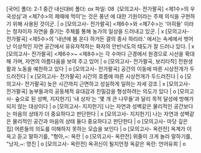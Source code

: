 [국어]
폴더: 2-1 중간 내신대비
폴더: ox
파일: 08
​
[모의고사- 전가팔곡] <제1수>의 우국성심'과 <제7수>의 제때에 먹이'는 것은 풍년 에 대한 기원이라는 주제 의식을 구현하기 위해 사용된 것이군.		| o
[모의고사- 전가팔곡] ​<제6수>와 <제7수>는 '아히들' 이라는 청자이자 자연을 즐기는 주체를 통해 농가의 일상을 드러내고 있군.		| x
[모의고사- 전가팔곡] <제5수>의 '내년에 봄 온다 하거든 결의 종사 하리라.' 에서는 속세에서 벗어난 이상적인 자연 공간에서 유유자적하는 화자의 안빈낙도의 태도가 잘 드러나 있다.		| x
[모의고사- 전가팔곡] <제6수>~ <제8수>는 각 수마다 근경에서 원경으로 시선을 확대해 가며, 자연의 아름다움을 보여 주고 있어		| o
[모의고사- 전가팔곡, 보리타작] 전원생활과 노동을 예찬하고 있다		| o
[모의고사- 전가팔곡] 공간의 이동에 따른 시상전개가 두드러진다		| x
[모의고사- 전가팔곡] 시간의 흐름에 따른 시상전개가 두드러진다		| o
[모의고사- 전가팔곡] 늦은 시간까지 근면하고 성실하게 일하는 자세 강조		| x
[모의고사- 전가팔곡] 농부들과의 공동체적 유대감과 친밀감을 형성하려는 의도가 있다		| o
[모의고사- 숲으로 된 성벽, 지지헌기] '내 상자'는 '몇 개 큰 나무들'과 달리 목적 달성에 방해가 되지 않는 대상이다		| o
[모의고사- 지지헌기] 나는 자연과 성벽같은 물리적인 공간보다는 마음의 상태가 더 중요하다고 판단한다		| x
[모의고사- 지지헌기] 나는 자연과 성벽같은 물리적인 공간과 마음의 상태 둘다 중요하다고 판단한다		| o
[모의고사- 마당 깊은 집] 어른들의 의도를 이해하지 못하는 모습을 보인다		| o
[모의고사- 옥란전] 옥계가 이윽고 듣고 말하기를, "형아,~: 옥란		| o
[모의고사- 옥란전] 위졸이 크게 놀라 말하기를, "낭자,~: 영진		| o
[모의고사- 옥란전] 옥귀신이 될지언정 옥같은 옥란: 언어유희		| o
